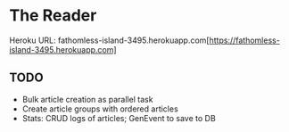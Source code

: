 # The Reader

Heroku URL: fathomless-island-3495.herokuapp.com[https://fathomless-island-3495.herokuapp.com]

TODO
----
* Bulk article creation as parallel task
* Create article groups with ordered articles
* Stats: CRUD logs of articles; GenEvent to save to DB


